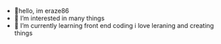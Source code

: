- 👋hello, im eraze86
- 👀 I’m interested in many things 
- 🌱 I’m currently learning front end coding
i love leraning and creating things 



<!---
Eraze86/Eraze86 is a ✨ special ✨ repository because its `README.md` (this file) appears on your GitHub profile.
You can click the Preview link to take a look at your changes.
--->
